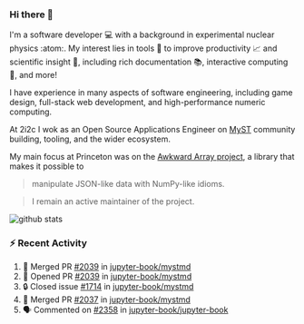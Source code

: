 ### Hi there 👋 

I'm a software developer 💻 with a background in experimental nuclear physics :atom:. My interest lies in tools :wrench: to improve productivity :chart_with_upwards_trend: and scientific insight :telescope:, including rich documentation 📚, interactive computing 🧮, and more! 

I have experience in many aspects of software engineering, including game design, full-stack web development, and high-performance numeric computing. 

At 2i2c I wok as an Open Source Applications Engineer on [MyST](https://github.com/jupyter-book/mystmd) community building, tooling, and the wider ecosystem. 

My main focus at Princeton was on the [Awkward Array project](awkward-array.org/), a library that makes it possible to 
> manipulate JSON-like data with NumPy-like idioms.

> I remain an active maintainer of the project. 

![github stats](https://github-readme-stats.vercel.app/api?username=agoose77&show_icons=true&hide_rank=true&hide_title=true&bg_color=30,e76445,904e95&text_color=efe3ec&icon_color=efe3ec)
<!--
**agoose77/agoose77** is a ✨ _special_ ✨ repository because its `README.md` (this file) appears on your GitHub profile.

Here are some ideas to get you started:

- 🔭 I’m currently working on ...
- 🌱 I’m currently learning ...
- 👯 I’m looking to collaborate on ...
- 🤔 I’m looking for help with ...
- 💬 Ask me about ...
- 📫 How to reach me: ...
- 😄 Pronouns: ...
- ⚡ Fun fact: ...
-->

### :zap: Recent Activity

<!--START_SECTION:activity-->
1. 🎉 Merged PR [#2039](https://github.com/jupyter-book/mystmd/pull/2039) in [jupyter-book/mystmd](https://github.com/jupyter-book/mystmd)
2. 💪 Opened PR [#2039](https://github.com/jupyter-book/mystmd/pull/2039) in [jupyter-book/mystmd](https://github.com/jupyter-book/mystmd)
3. 🔒 Closed issue [#1714](https://github.com/jupyter-book/mystmd/issues/1714) in [jupyter-book/mystmd](https://github.com/jupyter-book/mystmd)
4. 🎉 Merged PR [#2037](https://github.com/jupyter-book/mystmd/pull/2037) in [jupyter-book/mystmd](https://github.com/jupyter-book/mystmd)
5. 🗣 Commented on [#2358](https://github.com/jupyter-book/jupyter-book/issues/2358#issuecomment-2893695502) in [jupyter-book/jupyter-book](https://github.com/jupyter-book/jupyter-book)
<!--END_SECTION:activity-->
